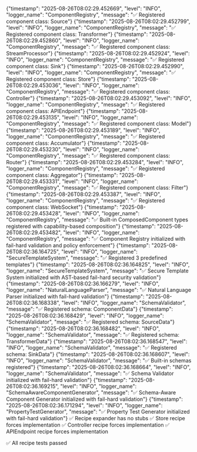 {"timestamp": "2025-08-26T08:02:29.452669", "level": "INFO", "logger_name": "ComponentRegistry", "message": "✅ Registered component class: Source"}
{"timestamp": "2025-08-26T08:02:29.452799", "level": "INFO", "logger_name": "ComponentRegistry", "message": "✅ Registered component class: Transformer"}
{"timestamp": "2025-08-26T08:02:29.452860", "level": "INFO", "logger_name": "ComponentRegistry", "message": "✅ Registered component class: StreamProcessor"}
{"timestamp": "2025-08-26T08:02:29.452924", "level": "INFO", "logger_name": "ComponentRegistry", "message": "✅ Registered component class: Sink"}
{"timestamp": "2025-08-26T08:02:29.452990", "level": "INFO", "logger_name": "ComponentRegistry", "message": "✅ Registered component class: Store"}
{"timestamp": "2025-08-26T08:02:29.453036", "level": "INFO", "logger_name": "ComponentRegistry", "message": "✅ Registered component class: Controller"}
{"timestamp": "2025-08-26T08:02:29.453092", "level": "INFO", "logger_name": "ComponentRegistry", "message": "✅ Registered component class: APIEndpoint"}
{"timestamp": "2025-08-26T08:02:29.453135", "level": "INFO", "logger_name": "ComponentRegistry", "message": "✅ Registered component class: Model"}
{"timestamp": "2025-08-26T08:02:29.453189", "level": "INFO", "logger_name": "ComponentRegistry", "message": "✅ Registered component class: Accumulator"}
{"timestamp": "2025-08-26T08:02:29.453230", "level": "INFO", "logger_name": "ComponentRegistry", "message": "✅ Registered component class: Router"}
{"timestamp": "2025-08-26T08:02:29.453284", "level": "INFO", "logger_name": "ComponentRegistry", "message": "✅ Registered component class: Aggregator"}
{"timestamp": "2025-08-26T08:02:29.453331", "level": "INFO", "logger_name": "ComponentRegistry", "message": "✅ Registered component class: Filter"}
{"timestamp": "2025-08-26T08:02:29.453387", "level": "INFO", "logger_name": "ComponentRegistry", "message": "✅ Registered component class: WebSocket"}
{"timestamp": "2025-08-26T08:02:29.453428", "level": "INFO", "logger_name": "ComponentRegistry", "message": "✅ Built-in ComposedComponent types registered with capability-based composition"}
{"timestamp": "2025-08-26T08:02:29.453482", "level": "INFO", "logger_name": "ComponentRegistry", "message": "✅ Component Registry initialized with fail-hard validation and policy enforcement"}
{"timestamp": "2025-08-26T08:02:36.164725", "level": "INFO", "logger_name": "SecureTemplateSystem", "message": "✅ Registered 3 predefined templates"}
{"timestamp": "2025-08-26T08:02:36.164825", "level": "INFO", "logger_name": "SecureTemplateSystem", "message": "✅ Secure Template System initialized with AST-based fail-hard security validation"}
{"timestamp": "2025-08-26T08:02:36.166279", "level": "INFO", "logger_name": "NaturalLanguageParser", "message": "✅ Natural Language Parser initialized with fail-hard validation"}
{"timestamp": "2025-08-26T08:02:36.168338", "level": "INFO", "logger_name": "SchemaValidator", "message": "✅ Registered schema: ComponentData"}
{"timestamp": "2025-08-26T08:02:36.168429", "level": "INFO", "logger_name": "SchemaValidator", "message": "✅ Registered schema: SourceData"}
{"timestamp": "2025-08-26T08:02:36.168482", "level": "INFO", "logger_name": "SchemaValidator", "message": "✅ Registered schema: TransformerData"}
{"timestamp": "2025-08-26T08:02:36.168547", "level": "INFO", "logger_name": "SchemaValidator", "message": "✅ Registered schema: SinkData"}
{"timestamp": "2025-08-26T08:02:36.168607", "level": "INFO", "logger_name": "SchemaValidator", "message": "✅ Built-in schemas registered"}
{"timestamp": "2025-08-26T08:02:36.168664", "level": "INFO", "logger_name": "SchemaValidator", "message": "✅ Schema Validator initialized with fail-hard validation"}
{"timestamp": "2025-08-26T08:02:36.169215", "level": "INFO", "logger_name": "SchemaAwareComponentGenerator", "message": "✅ Schema-Aware Component Generator initialized with fail-hard validation"}
{"timestamp": "2025-08-26T08:02:36.171294", "level": "INFO", "logger_name": "PropertyTestGenerator", "message": "✅ Property Test Generator initialized with fail-hard validation"}
✅ Recipe expander has no stubs
✅ Store recipe forces implementation
✅ Controller recipe forces implementation
✅ APIEndpoint recipe forces implementation

✅ All recipe tests passed
